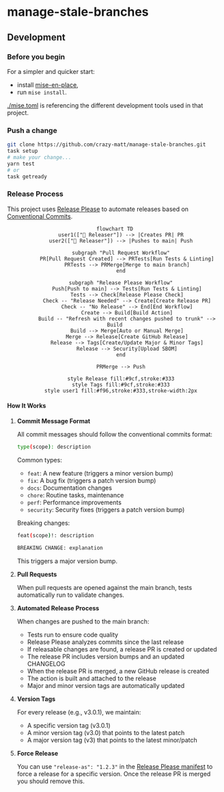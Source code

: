 # manage-stale-branches

## Development

### Before you begin

For a simpler and quicker start:

- install [mise-en-place](https://mise.jdx.dev/installing-mise.html),
- run `mise install`.

[./mise.toml](./mise.toml) is referencing the different development tools used in that project.

### Push a change

```bash
git clone https://github.com/crazy-matt/manage-stale-branches.git
task setup
# make your change...
yarn test
# or
task getready
```

### Release Process

This project uses [Release Please](https://github.com/googleapis/release-please) to automate releases based on [Conventional Commits](https://www.conventionalcommits.org/).

<div align="center">

```mermaid
flowchart TD
    user1(["👤 Releaser"]) --> |Creates PR| PR
    user2(["👤 Releaser"]) --> |Pushes to main| Push

    subgraph "Pull Request Workflow"
        PR[Pull Request Created] --> PRTests[Run Tests & Linting]
        PRTests --> PRMerge[Merge to main branch]
    end

    subgraph "Release Please Workflow"
        Push[Push to main] --> Tests[Run Tests & Linting]
        Tests --> Check[Release Please Check]
        Check -- "Release Needed" --> Create[Create Release PR]
        Check -- "No Release" --> End[End Workflow]
        Create --> Build[Build Action]
        Build -- "Refresh with recent changes pushed to trunk" --> Build
        Build --> Merge[Auto or Manual Merge]
        Merge --> Release[Create GitHub Release]
        Release --> Tags[Create/Update Major & Minor Tags]
        Release --> Security[Upload SBOM]
    end

    PRMerge --> Push

    style Release fill:#9cf,stroke:#333
    style Tags fill:#9cf,stroke:#333
    style user1 fill:#f96,stroke:#333,stroke-width:2px
```

</div>

#### How It Works

1. **Commit Message Format**

   All commit messages should follow the conventional commits format:

   ```bash
   type(scope): description
   ```

   Common types:

   - `feat`: A new feature (triggers a minor version bump)
   - `fix`: A bug fix (triggers a patch version bump)
   - `docs`: Documentation changes
   - `chore`: Routine tasks, maintenance
   - `perf`: Performance improvements
   - `security`: Security fixes (triggers a patch version bump)

   Breaking changes:

   ```bash
   feat(scope)!: description

   BREAKING CHANGE: explanation
   ```

   This triggers a major version bump.

2. **Pull Requests**

   When pull requests are opened against the main branch, tests automatically run to validate changes.

3. **Automated Release Process**

   When changes are pushed to the main branch:

   - Tests run to ensure code quality
   - Release Please analyzes commits since the last release
   - If releasable changes are found, a release PR is created or updated
   - The release PR includes version bumps and an updated CHANGELOG
   - When the release PR is merged, a new GitHub release is created
   - The action is built and attached to the release
   - Major and minor version tags are automatically updated

4. **Version Tags**

   For every release (e.g., v3.0.1), we maintain:

   - A specific version tag (v3.0.1)
   - A minor version tag (v3.0) that points to the latest patch
   - A major version tag (v3) that points to the latest minor/patch

5. **Force Release**

   You can use `"release-as": "1.2.3"` in the [Release Please manifest](./github/release-please-config.json) to force a release for a specific version. Once the release PR is merged you should remove this.
